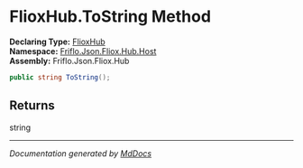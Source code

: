 ﻿<!--  
  <auto-generated>   
    The contents of this file were generated by a tool.  
    Changes to this file may be list if the file is regenerated  
  </auto-generated>   
-->

# FlioxHub.ToString Method

**Declaring Type:** [FlioxHub](../index.md)  
**Namespace:** [Friflo.Json.Fliox.Hub.Host](../../index.md)  
**Assembly:** Friflo.Json.Fliox.Hub

```csharp
public string ToString();
```

## Returns

string

___

*Documentation generated by [MdDocs](https://github.com/ap0llo/mddocs)*
